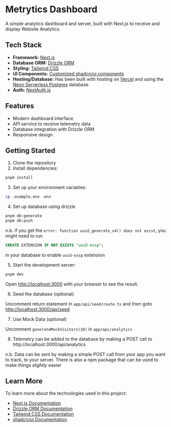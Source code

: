 # Metrytics Dashboard

A simple analytics dashboard and server, built with Next.js to receive and display Website Analytics.

## Tech Stack

- **Framework:** [Next.js](https://nextjs.org)
- **Database ORM:** [Drizzle ORM](https://orm.drizzle.team)
- **Styling:** [Tailwind CSS](https://tailwindcss.com/)
- **UI Components:** [Customized shadcn/ui components](https://ui.shadcn.com/)
- **Hosting/Database:** Has been built with hosting on [Vercel](https://vercel.com) and using the [Neon Serverless Postgres](https://vercel.com/marketplace/neon) database
- **Auth:** [NextAuth.js](https://next-auth.js.org/)

## Features

- Modern dashboard interface
- API service to receive telemetry data
- Database integration with Drizzle ORM
- Responsive design

## Getting Started

1. Clone the repository
2. Install dependencies:

```bash
pnpm install
```

3. Set up your environment variables:

```bash
cp .example.env .env
```

4. Set up database using drizzle

```bash
pnpm db:generate
pnpm db:push
```

n.b. if you get the `error: function uuid_generate_v4() does not exist`, you might need to run

```sql
CREATE EXTENSION IF NOT EXISTS "uuid-ossp";
```

in your database to enable `uuid-ossp` extension

5. Start the development server:

```bash
pnpm dev
```

Open [http://localhost:3000](http://localhost:3000) with your browser to see the result.

6. Seed the database (optional)

Uncomment return statement in `app/api/seed/route.ts` and then goto [http://localhost:3000/api/seed](http://localhost:3000/api/seed)

7. Use Mock Data (optional)

Uncomment `generateMockVisitors(10)` in `app/api/analytics`

8. Telemetry can be added to the database by making a POST call to http://localhost:3000/api/analytics

n.b. Data can be sent by making a simple POST call from your app you want to track, to your server. There is also a npm package that can be used to make things _slightly_ easier

## Learn More

To learn more about the technologies used in this project:

- [Next.js Documentation](https://nextjs.org/docs)
- [Drizzle ORM Documentation](https://orm.drizzle.team/docs/overview)
- [Tailwind CSS Documentation](https://tailwindcss.com/docs)
- [shadcn/ui Documentation](https://ui.shadcn.com)

